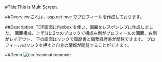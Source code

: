 #Title:This is Multi Screen.

##Overview:これは、asp.net mvc でプロフィールを作成しております。

##Description: TOP画面にflexbox を使い、画面をレスポンシブに作成しました。
画面構成、上半分に2つのブロックで構成左側がプロフィールの画面、右側がレイアウト、
下の画面はリンクで履歴書と職務経歴書が閲覧できます。
プロフィールのリンクを押すと自身の情報が閲覧することができます。

##Demo 
![circleanimationmuvie](https://user-images.githubusercontent.com/35391662/49766013-624ba580-fd17-11e8-88ad-7f64f4665ef8.gif)
